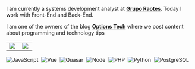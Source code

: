 I am currently a systems development analyst at [**Grupo Raotes**](https://github.com/GrupoRaotes). Today I work with Front-End and Back-End.

I am one of the owners of the blog [**Options Tech**](https://optionstech.com.br/) where we post content about programming and technology tips

<center>
  <table>
    <tr>
      <td>
        <img heigth="100% auto;" align="left" src="https://github-readme-stats.vercel.app/api?username=PAHJunior&show_icons=true&theme=blueberry&hide=contribs&count_private=true"/>
      </td>
      <td>
        <img heigth="100% auto;" align="left" src="https://github-readme-stats.vercel.app/api/top-langs/?username=PAHJunior&layout=compact&theme=blueberry"/>
      </td>
    </tr>
  </table>
</center>

![JavaScript](https://img.shields.io/badge/-JavaScript-FEAE32?style=flat&logoColor=fff&logo=javascript)&nbsp;
![Vue](https://img.shields.io/badge/-Vue.js-41BA82?style=flat&logoColor=fff&logo=vue.js)&nbsp;
![Quasar](https://img.shields.io/badge/-Quasar-1976D1?style=flat&logoColor=fff&logo=quasar)&nbsp;
![Node](https://img.shields.io/badge/-Node.js-5B9856?style=flat&logoColor=fff&logo=node.js)&nbsp;
![PHP](https://img.shields.io/badge/-PHP-369?style=flat&logoColor=fff&logo=php)&nbsp;
![Python](https://img.shields.io/badge/Python-3776AB?style=for-the-badge&logo=python&logoColor=white)&nbsp;
![PostgreSQL](https://img.shields.io/badge/PostgreSQL-316192?style=for-the-badge&logo=postgresql&logoColor=white)&nbsp;

<!--
**PAHJunior/PAHJunior** is a ✨ _special_ ✨ repository because its `README.md` (this file) appears on your GitHub profile.

Here are some ideas to get you started:

- 🔭 I’m currently working on ...
- 🌱 I’m currently learning ...
- 👯 I’m looking to collaborate on ...
- 🤔 I’m looking for help with ...
- 💬 Ask me about ...
- 📫 How to reach me: ...
- 😄 Pronouns: ...
- ⚡ Fun fact: ...
-->
